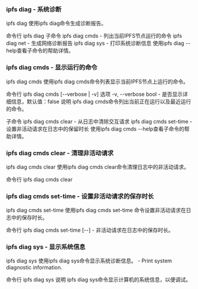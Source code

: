 ### ipfs diag - 系统诊断
ipfs diag
使用ipfs diag命令生成诊断报告。

命令行
ipfs diag
子命令
ipfs diag cmds - 列出当前IPFS节点运行的命令
ipfs diag net  - 生成网络诊断报告
ipfs diag sys  - 打印系统诊断信息
使用ipfs diag <subcmd> --help查看子命令的帮助详情。

### ipfs diag cmds - 显示运行的命令
ipfs diag cmds
使用ipfs diag cmds命令列表显示当前IPFS节点上运行的命令。

命令行
ipfs diag cmds [--verbose | -v]
选项
-v, --verbose bool - 是否显示详细信息，默认值：false
说明
ipfs diag cmds命令列出当前正在运行以及最近运行的命令。

子命令
ipfs diag cmds clear           - 从日志中清除交互请求
ipfs diag cmds set-time <time> - 设置非活动请求在日志中的保留时长
使用ipfs diag cmds <subcmd> --help查看子命令的帮助详情。

### ipfs diag cmds clear - 清理非活动请求
ipfs diag cmds clear
使用ipfs diag cmds clear命令清理日志中的非活动请求。

命令行
ipfs diag cmds clear

### ipfs diag cmds set-time - 设置非活动请求的保存时长
ipfs diag cmds set-time
使用ipfs diag cmds set-time <time>命令设置非活动请求在日志中的保存时长。

命令行
ipfs diag cmds set-time [--] <time>
<time> - 非活动请求在日志中的保存时长。

### ipfs diag sys - 显示系统信息
ipfs diag sys
使用ipfs diag sys命令显示系统诊断信息。 - Print system diagnostic information.

命令行
ipfs diag sys
说明
ipfs diag sys命令显示计算机的系统信息，以便调试。

